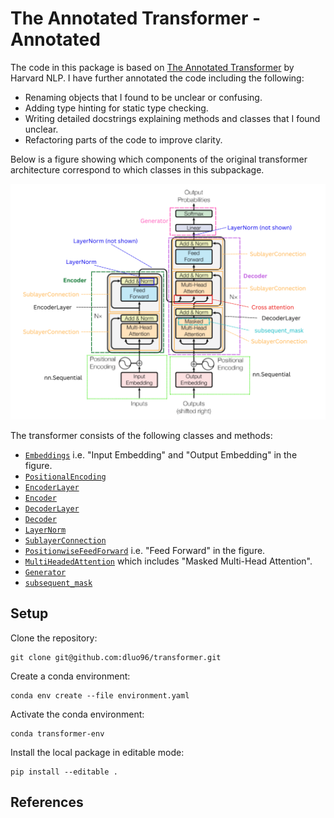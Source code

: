 # The Annotated Transformer - Annotated
The code in this package is based on [The Annotated Transformer](http://nlp.seas.harvard.edu/annotated-transformer/) 
by Harvard NLP. I have further annotated the code including the following:
- Renaming objects that I found to be unclear or confusing. 
- Adding type hinting for static type checking.
- Writing detailed docstrings explaining methods and classes that I found unclear.
- Refactoring parts of the code to improve clarity.


Below is a figure showing which components of the original transformer architecture correspond to
which classes in this subpackage. 

![](img/annotated_transformer.png)

The transformer consists of the following classes and methods:
- [`Embeddings`](embedding.py) i.e. "Input Embedding" and "Output Embedding" in the figure.
- [`PositionalEncoding`](positional_encoding.py)
- [`EncoderLayer`](encoder.py)
- [`Encoder`](encoder.py)
- [`DecoderLayer`](decoder.py)
- [`Decoder`](decoder.py)
- [`LayerNorm`](layer_norm.py)
- [`SublayerConnection`](sublayer_connection.py)
- [`PositionwiseFeedForward`](feedforward_net.py) i.e. "Feed Forward" in the figure.
- [`MultiHeadedAttention`](attention.py) which includes "Masked Multi-Head Attention".
- [`Generator`](embedding.py)
- [`subsequent_mask`](decoder_mask.py)


## Setup

Clone the repository:

```shell
git clone git@github.com:dluo96/transformer.git
```

Create a conda environment:

```shell
conda env create --file environment.yaml
```

Activate the conda environment:

```shell
conda transformer-env
```

Install the local package in editable mode:

```shell
pip install --editable .
```

## References

